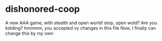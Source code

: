 # dishonored-coop
A new AAA game, with stealth and open world!
stop, open wold? Are you kidding?
hmmmm, you accepted vy changes in this file
Now, I finally can change this by my own
